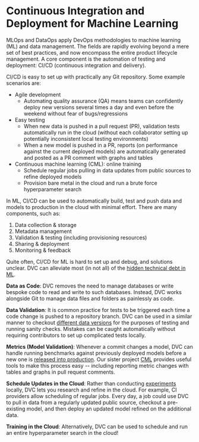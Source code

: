 # Continuous Integration and Deployment for Machine Learning

MLOps and DataOps apply DevOps methodologies to machine learning (ML) and data
management. The fields are rapidly evolving beyond a mere set of best practices,
and now encompass the entire product lifecycle management. A core component is
the automation of testing and deployment: CI/CD (continuous integration and
delivery).

CI/CD is easy to set up with practically any Git repository. Some example
scenarios are:

- Agile development
  - Automating quality assurance (QA) means teams can confidently deploy new
    versions several times a day and even before the weekend without fear of
    bugs/regressions
- Easy testing
  - When new data is pushed in a pull request (PR), validation tests
    automatically run in the cloud (without each collaborator setting up
    potentially inconsistent local testing environments)
  - When a new model is pushed in a PR, reports (on performance against the
    current deployed models) are automatically generated and posted as a PR
    comment with graphs and tables
- Continuous machine learning (CML): online training
  - Schedule regular jobs pulling in data updates from public sources to refine
    deployed models
  - Provision bare metal in the cloud and run a brute force hyperparameter
    search

In ML, CI/CD can be used to automatically build, test and push data and models
to production in the cloud with minimal effort. There are many components, such
as:

1. Data collection & storage
2. Metadata management
3. Validation & testing (including provisioning resources)
4. Sharing & deployment
5. Monitoring & feedback

Quite often, CI/CD for ML is hard to set up and debug, and solutions unclear.
DVC can alleviate most (in not all) of the
[hidden technical debt in ML](https://papers.nips.cc/paper/2015/file/86df7dcfd896fcaf2674f757a2463eba-Paper.pdf).

**Data as Code**: DVC removes the need to manage databases or write bespoke code
to read and write to such databases. Instead, DVC works alongside Git to manage
data files and folders as painlessly as code.

**Data Validation**: It is common practice for tests to be triggered each time a
code change is pushed to a repository branch. DVC can be used in a similar
manner to checkout
[different data versions](/doc/use-cases/versioning-data-and-model-files) for
the purposes of testing and running sanity checks. Mistakes can be caught
automatically without requiring contributors to set up complicated tests
locally.

**Metrics (Model Validation)**: Whenever a commit changes a model, DVC can
handle running benchmarks against previously deployed models before a new one is
[released into production](/doc/use-cases/data-registries). Our sister project
[CML](https://cml.dev) provides useful tools to make this process easy --
including reporting metric changes with tables and graphs in pull request
comments.

**Schedule Updates in the Cloud**: Rather than conducting
[experiments](/doc/start/experiments) locally, DVC lets you research and refine
in the cloud. For example, CI providers allow scheduling of regular jobs. Every
day, a job could use DVC to pull in data from a regularly updated public source,
checkout a pre-existing model, and then deploy an updated model refined on the
additional data.

**Training in the Cloud**: Alternatively, DVC can be used to schedule and run an
entire hyperparameter search in the cloud!
